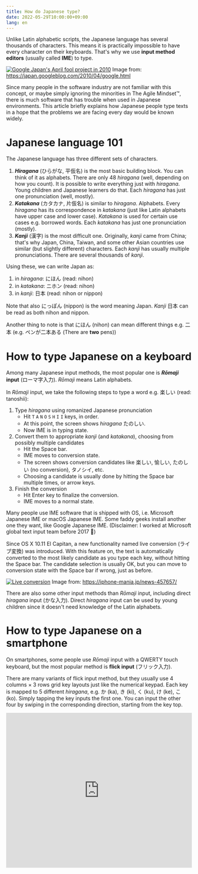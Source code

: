 ```yaml
---
title: How do Japanese type?
date: 2022-05-29T10:00:00+09:00
lang: en
---
```


Unlike Latin alphabetic scripts, the Japanese language has several thousands of characters.
This means it is practically impossible to have every character on their keyboards.
That's why we use **input method editors** (usually called **IME**) to type.

[![Google Japan's April fool project in 2010](https://4.bp.blogspot.com/_EKfCI8QuAaM/S7L-baZ-ZVI/AAAAAAAADlg/A7gggwUIRSQ/s1600/JD1C0014.JPG)](https://japan.googleblog.com/2010/04/google.html)
Image from: https://japan.googleblog.com/2010/04/google.html

Since many people in the software industry are not familiar with this concept, or maybe simply ignoring the minorities in The Agile Mindset™, there is much software that has trouble when used in Japanese environments.
This article briefly explains how Japanese people type texts in a hope that the problems we are facing every day would be known widely.

# Japanese language 101

The Japanese language has three different sets of characters.

1. **_Hiragana_** (ひらがな, 平仮名) is the most basic building block. You can think of it as alphabets. There are only 48 _hiragana_ (well, depending on how you count). It is possible to write everything just with _hiragana_. Young children and Japanese learners do that. Each _hiragana_ has just one pronunciation (well, mostly).
2. **_Katakana_** (カタカナ, 片仮名) is similar to _hiragana_. Alphabets. Every _hiragana_ has its correspondence in _katakana_ (just like Latin alphabets have upper case and lower case). _Katakana_ is used for certain use cases e.g. borrowed words. Each _katakana_ has just one pronunciation (mostly).
3. **_Kanji_** (漢字) is the most difficult one. Originally, _kanji_ came from China; that's why Japan, China, Taiwan, and some other Asian countries use similar (but slightly different) characters. Each _kanji_ has usually multiple pronunciations. There are several thousands of _kanji_.

Using these, we can write Japan as:

1. in _hiragana_: にほん (read: nihon)
2. in _katakana_: ニホン (read: nihon)
3. in _kanji_: 日本 (read: nihon or nippon)

Note that also にっぽん (nippon) is the word meaning Japan.
_Kanji_ 日本 can be read as both nihon and nippon.

Another thing to note is that にほん (nihon) can mean different things e.g. 二本 (e.g. ペンが二本ある (There are **two** pens))

# How to type Japanese on a keyboard

Among many Japanese input methods, the most popular one is **_Rōmaji_ input** (ローマ字入力).
_Rōmaji_ means Latin alphabets.

In _Rōmaji_ input, we take the following steps to type a word e.g. 楽しい (read: tanoshii):

1. Type _hiragana_ using romanized Japanese pronunciation
   - Hit `T` `A` `N` `O` `S` `H` `I` `I` keys, in order.
   - At this point, the screen shows _hiragana_ たのしい.
   - Now IME is in typing state.
2. Convert them to appropriate _kanji_ (and _katakana_), choosing from possibly multiple candidates
   - Hit the Space bar.
   - IME moves to conversion state.
   - The screen shows conversion candidates like 楽しい, 愉しい, たのしい (no conversion), タノシイ, etc.
   - Choosing a candidate is usually done by hitting the Space bar multiple times, or arrow keys.
3. Finish the conversion
   - Hit Enter key to finalize the conversion.
   - IME moves to a normal state.

Many people use IME software that is shipped with OS, i.e. Microsoft Japanese IME or macOS Japanese IME.
Some faddy geeks install another one they want, like Google Japanese IME.
(Disclaimer: I worked at Microsoft global text input team before 2017 🤗)

Since OS X 10.11 El Capitan, a new functionality named live conversion (ライブ変換) was introduced.
With this feature on, the text is automatically converted to the most likely candidate as you type each key, without hitting the Space bar.
The candidate selection is usually OK, but you can move to conversion state with the Space bar if wrong, just as before.

[![Live conversion](https://iphone-mania.jp/uploads/2022/05/livetranslation.gif)](https://iphone-mania.jp/news-457657/)
Image from: https://iphone-mania.jp/news-457657/

There are also some other input methods than _Rōmaji_ input, including direct _hiragana_ input (かな入力).
Direct _hiragana_ input can be used by young children since it doesn't need knowledge of the Latin alphabets.

# How to type Japanese on a smartphone

On smartphones, some people use _Rōmaji_ input with a QWERTY touch keyboard, but the most popular method is **flick input** (フリック入力).

There are many variants of flick input method, but they usually use 4 columns × 3 rows grid key layouts just like the numerical keypad.
Each key is mapped to 5 different _hiragana_, e.g. か (ka), き (ki), く (ku), け (ke), こ (ko).
Simply tapping the key inputs the first one.
You can input the other four by swiping in the corresponding direction, starting from the key top.

<iframe style="width: 745px; height: 420px; max-width: 100%" src="https://www.youtube.com/embed/BhD6r8NKlmY" title="YouTube video player" frameborder="0" allow="accelerometer; autoplay; clipboard-write; encrypted-media; gyroscope; picture-in-picture" allowfullscreen></iframe>
